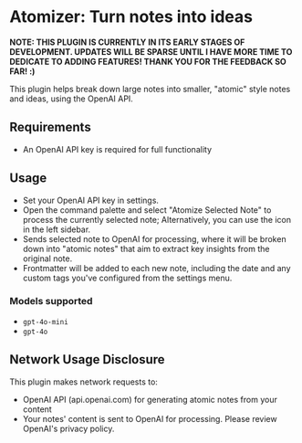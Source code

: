# Atomizer: Turn notes into ideas

**NOTE: THIS PLUGIN IS CURRENTLY IN ITS EARLY STAGES OF DEVELOPMENT. UPDATES WILL BE SPARSE UNTIL I HAVE MORE TIME TO DEDICATE TO ADDING FEATURES! THANK YOU FOR THE FEEDBACK SO FAR! :)**

This plugin helps break down large notes into smaller, "atomic" style notes and ideas, using the OpenAI API.

## Requirements
- An OpenAI API key is required for full functionality

## Usage
- Set your OpenAI API key in settings.
- Open the command palette and select "Atomize Selected Note" to process the currently selected note; Alternatively, you can use the icon in the left sidebar.
- Sends selected note to OpenAI for processing, where it will be broken down into "atomic notes" that aim to extract key insights from the original note.
- Frontmatter will be added to each new note, including the date and any custom tags you've configured from the settings menu.
  
### Models supported
- `gpt-4o-mini`
- `gpt-4o`

## Network Usage Disclosure
This plugin makes network requests to:
- OpenAI API (api.openai.com) for generating atomic notes from your content
- Your notes' content is sent to OpenAI for processing. Please review OpenAI's privacy policy.
